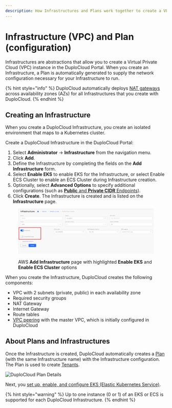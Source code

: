 ```yaml
---
description: How Infrastructures and Plans work together to create a VPC
---
```


# Infrastructure (VPC) and Plan (configuration)

Infrastructures are abstractions that allow you to create a Virtual Private Cloud (VPC) instance in the DuploCloud Portal. When you create an Infrastructure, a Plan is automatically generated to supply the network configuration necessary for your Infrastructure to run.&#x20;

{% hint style="info" %}
DuploCloud automatically deploys [NAT gateways](https://docs.aws.amazon.com/vpc/latest/userguide/vpc-nat-gateway.html) across availability zones (AZs) for all Infrastructures that you create with DuploCloud.
{% endhint %}

## Creating an Infrastructure

When you create a DuploCloud Infrastructure, you create an isolated environment that maps to a Kubernetes cluster.&#x20;

Create a DuploCloud Infrastructure in the DuploCloud Portal:

1. Select **Administrator** -> **Infrastructure** from the navigation menu.&#x20;
2. Click **Add**.
3. Define the Infrastructure by completing the fields on the **Add Infrastructure** form.&#x20;
4. Select **Enable EKS** to enable EKS for the Infrastructure, or select Enable ECS Cluster to enable an ECS Cluster during Infrastructure creation.
5. Optionally, select **Advanced Options** to specify additional configurations (such as [**Public** and **Private CIDR** Endpoints](disaster-recovery/kubernetes-cluster/enable-eks-endpoints.md)).
6. Click **Create**. The Infrastructure is created and is listed on the **Infrastructure** page.

<figure><img src="../../.gitbook/assets/AWS_Infra_new_enable_switches.png" alt=""><figcaption><p>AWS <strong>Add Infrastructure</strong> page with highlighted <strong>Enable EKS</strong> and <strong>Enable ECS Cluster</strong> options</p></figcaption></figure>

When you create the Infrastructure, DuploCloud creates the following components:

* VPC with 2 subnets (private, public) in each availability zone
* Required security groups
* NAT Gateway
* Internet Gateway
* Route tables
* [VPC peering](../aws-services/virtual-private-cloud-vpc-peering.md) with the master VPC, which is initially configured in DuploCloud

## About Plans and Infrastructures

Once the Infrastructure is created, DuploCloud automatically creates a [Plan ](../../getting-started/application-focussed-interface/plan.md)(with the same Infrastructure name) with the Infrastructure configuration. The Plan is used to create [Tenants](tenant-environment/).

![DuploCloud Plan Details](https://duplocloud.com/wp-content/uploads/2021/11/infra-plan.png)

Next, you [set up, enable, and configure EKS (Elastic Kubernetes Service)](kubernetes-cluster/).

{% hint style="warning" %}
Up to one instance (0 or 1) of an EKS or ECS is supported for each DuploCloud Infrastructure.
{% endhint %}
